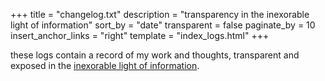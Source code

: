 +++
title = "changelog.txt"
description = "transparency in the inexorable light of information"
sort_by = "date"
transparent = false
paginate_by = 10
insert_anchor_links = "right"
template = "index_logs.html"
+++

these logs contain a record of my work and thoughts, transparent and exposed in
the [inexorable light of
information](http://criticaltheoryindex.org/assets/baudrillard%2C-jean-ecstasy-of-communication.pdf).
